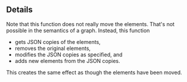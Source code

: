 ## Details

Note that this function does not really move the elements.  That's not possible in the semantics of a graph.  Instead, this function

* gets JSON copies of the elements,
* removes the original elements,
* modifies the JSON copies as specified, and
* adds new elements from the JSON copies.

This creates the same effect as though the elements have been moved.